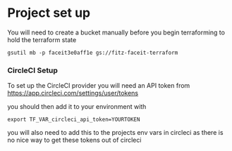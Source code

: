# Project set up

You will need to create a bucket manually before you begin terraforming to hold the terraform state

`gsutil mb -p faceit3e0aff1e gs://fitz-faceit-terraform`

### CircleCI Setup

To set up the CircleCI provider you will need an API token from https://app.circleci.com/settings/user/tokens

you should then add it to your environment with
```
export TF_VAR_circleci_api_token=YOURTOKEN
```
you will also need to add this to the projects env vars in circleci as there is no nice way to get these tokens out of circleci